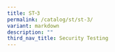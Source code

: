 ```yaml
---
title: ST᠆3
permalink: /catalog/st/st-3/
variant: markdown
description: ""
third_nav_title: Security Testing
---
```

